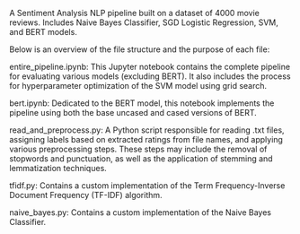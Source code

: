 A Sentiment Analysis NLP pipeline built on a dataset of 4000 movie reviews. Includes Naive Bayes Classifier, SGD Logistic Regression, SVM, and BERT models.

Below is an overview of the file structure and the purpose of each file:

entire_pipeline.ipynb: This Jupyter notebook contains the complete pipeline for evaluating various models (excluding BERT). It also includes the process for hyperparameter optimization of the SVM model using grid search.

bert.ipynb: Dedicated to the BERT model, this notebook implements the pipeline using both the base uncased and cased versions of BERT.

read_and_preprocess.py: A Python script responsible for reading .txt files, assigning labels based on extracted ratings from file names, and applying various preprocessing steps. These steps may include the removal of stopwords and punctuation, as well as the application of stemming and lemmatization techniques.

tfidf.py: Contains a custom implementation of the Term Frequency-Inverse Document Frequency (TF-IDF) algorithm.

naive_bayes.py: Contains a custom implementation of the Naive Bayes Classifier.
